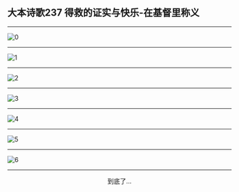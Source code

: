 
## 大本诗歌237 得救的证实与快乐-在基督里称义
        
<div id="aplayer0"></div>

---

<img alt="0" data-original="/data/d0236/0.png">

---

<img alt="1" data-original="/data/d0236/1.png">

---

<img alt="2" data-original="/data/d0236/2.png">

---

<img alt="3" data-original="/data/d0236/3.png">

---

<img alt="4" data-original="/data/d0236/4.png">

---

<img alt="5" data-original="/data/d0236/5.png">

---

<img alt="6" data-original="/data/d0236/6.png">

---

<p style="text-align: center">到底了...</p>

<script src="/js/dist-view.js"></script>

<script>
MAIN.id = 'd0236';
        
const ap0 = new APlayer({
    container: document.getElementById('aplayer0'),
    volume: 1,
    loop: 'none',
    preload: 'none',
    audio: [{
        name: '大本诗歌237.mp3',
        artist: '大本诗歌',
        url: 'https://res.wx.qq.com/voice/getvoice?mediaid=MzI0NTk3MDM5M18yMjQ3NDkwNTM5',
        cover: '/favicon'
    }]
});
</script>
